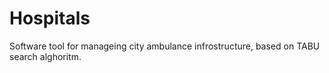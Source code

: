 # Hospitals

Software tool for manageing city ambulance infrostructure, based on TABU search alghoritm.
